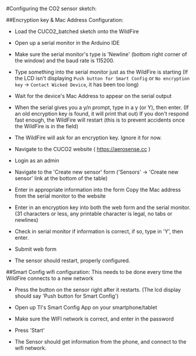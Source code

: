 #Configuring the CO2 sensor sketch:

##Encryption key & Mac Address Configuration:

* Load the CUCO2_batched sketch onto the WildFire

* Open up a serial monitor in the Arduino IDE

* Make sure the serial monitor's type is 'Newline' (bottom right corner of the window) and the baud rate is 115200.

* Type something into the serial monitor just as the WildFire is starting
	(If the LCD isn't displaying `Push button for Smart Config` or `No encryption key` -> `Contact Wicked Device`, it has been too long)

* Wait for the device's Mac Address to appear on the serial output

* When the serial gives you a y/n prompt, type in a y (or Y), then enter.
	(If an old encryption key is found, it will print that out)
	If you don't respond fast enough, the WildFire will restart (this is to prevent accidents once the WildFire is in the field)

* The WildFire will ask for an encryption key. Ignore it for now.

* Navigate to the CUCO2 website
	( https://aerosense.cc )

* Login as an admin

* Navigate to the 'Create new sensor' form
	('Sensors' -> 'Create new sensor' link at the bottom of the table)

* Enter in appropriate information into the form
	Copy the Mac address from the serial monitor to the website

* Enter in an encryption key into both the web form and the serial monitor.
	(31 characters or less, any printable character is legal, no tabs or newlines)

* Check in serial monitor if information is correct, if so, type in 'Y', then enter.

* Submit web form

* The sensor should restart, properly configured.


##Smart Config wifi configuration:
This needs to be done every time the WildFire connects to a new network

* Press the button on the sensor right after it restarts.
	(The lcd display should say 'Push button for Smart Config')

* Open up TI's Smart Config App on your smartphone/tablet

* Make sure the WIFI network is correct, and enter in the password

* Press 'Start'

* The Sensor should get information from the phone, and connect to the wifi network.
